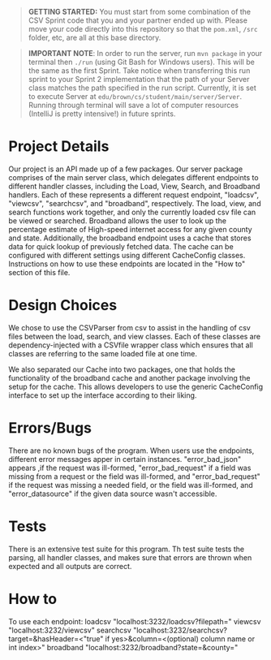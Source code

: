 > **GETTING STARTED:** You must start from some combination of the CSV Sprint code that you and your partner ended up with. Please move your code directly into this repository so that the `pom.xml`, `/src` folder, etc, are all at this base directory.

> **IMPORTANT NOTE**: In order to run the server, run `mvn package` in your terminal then `./run` (using Git Bash for Windows users). This will be the same as the first Sprint. Take notice when transferring this run sprint to your Sprint 2 implementation that the path of your Server class matches the path specified in the run script. Currently, it is set to execute Server at `edu/brown/cs/student/main/server/Server`. Running through terminal will save a lot of computer resources (IntelliJ is pretty intensive!) in future sprints.

# Project Details

Our project is an API made up of a few packages. Our server package comprises of the main server class, which delegates different endpoints to different handler classes, including the Load, View, Search, and Broadband handlers. Each of these represents a different request endpoint, "loadcsv", "viewcsv", "searchcsv", and "broadband", respectively. The load, view, and search functions work together, and only the currently loaded csv file can be viewed or searched. Broadband allows the user to look up the percentage estimate of High-speed internet access for any given county and state. Additionally, the broadband endpoint uses a cache that stores data for quick lookup of previously fetched data. The cache can be configured with different settings using different CacheConfig classes. Instructions on how to use these endpoints are located in the "How to" section of this file.

# Design Choices

We chose to use the CSVParser from csv to assist in the handling of csv files between the load, search, and view classes. Each of these classes are dependency-injected with a CSVfile wrapper class which ensures that all classes are referring to the same loaded file at one time.

We also separated our Cache into two packages, one that holds the functionality of the broadband cache and another package involving the setup for the cache. This allows developers to use the generic CacheConfig interface to set up the interface according to their liking.

# Errors/Bugs

There are no known bugs of the program. When users use the endpoints, different error messages apper in certain instances. "error_bad_json" appears ,if the request was ill-formed, "error_bad_request" if a field was missing from a request or the field was ill-formed, and 
"error_bad_request" if the request was missing a needed field, or the field was ill-formed, and "error_datasource" if the given data source wasn't accessible.

# Tests

There is an extensive test suite for this program. Th test suite tests the parsing, all handler classes, and makes sure that errors are thrown when expected and all outputs are correct.

# How to
To use each endpoint:
loadcsv "localhost:3232/loadcsv?filepath=<filepathgoeshere>"
viewcsv "localhost:3232/viewcsv"
searchcsv "localhost:3232/searchcsv?target=<searchtarget>&hasHeader=<"true" if yes>&column=<(optional) column name or int index>"
broadband "localhost:3232/broadband?state=<statename>&county=<countyname>"

